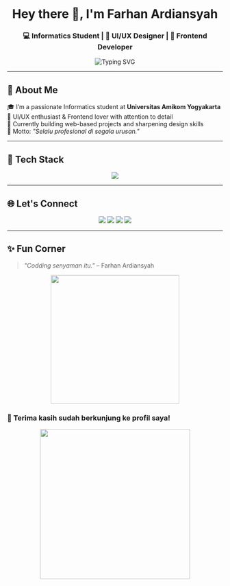 <!-- PROFIL HEADER -->
<h1 align="center">Hey there 👋, I'm Farhan Ardiansyah</h1>
<h3 align="center">💻 Informatics Student | 🎨 UI/UX Designer | 🧠 Frontend Developer</h3>

<p align="center">
  <img src="https://readme-typing-svg.demolab.com?font=Fira+Code&weight=500&pause=1000&color=00F7FF&center=true&vCenter=true&width=435&lines=Welcome+to+my+GitHub!;Frontend+Dev+%2F+UI%2FUX+Designer;Design.+Code.+Create." alt="Typing SVG" />
</p>

---

## 🚀 About Me
🎓 I’m a passionate Informatics student at **Universitas Amikom Yogyakarta**  
🎨 UI/UX enthusiast & Frontend lover with attention to detail  
💼 Currently building web-based projects and sharpening design skills  
📌 Motto: *"Selalu profesional di segala urusan."*

---

## 🧰 Tech Stack
<p align="center">
  <img src="https://skillicons.dev/icons?i=html,css,figma,github,vscode" />
</p>

---

## 🌐 Let's Connect
<p align="center">
  <a href="mailto:ardiansyahfarhan248@gmail.com"><img src="https://img.shields.io/badge/Gmail-D14836?style=flat&logo=gmail&logoColor=white" /></a>
  <a href="mailto:farhanrdiansyah@students.amikom.ac.id"><img src="https://img.shields.io/badge/Amikom%20Mail-purple?style=flat&logo=gmail&logoColor=white" /></a>
  <a href="https://instagram.com/frhnardns_"><img src="https://img.shields.io/badge/Instagram-E4405F?style=flat&logo=instagram&logoColor=white" /></a>
  <a href="https://tiktok.com/@_fannsl"><img src="https://img.shields.io/badge/TikTok-black?style=flat&logo=tiktok&logoColor=white" /></a>
</p>

---

## ✨ Fun Corner
> *"Codding senyaman itu."* – Farhan Ardiansyah

<p align="center">
  <img src="https://random-memer.herokuapp.com/" width="300" />
</p>

### 🎯 Terima kasih sudah berkunjung ke profil saya!
<p align="center">
  <img src="https://random-memer.herokuapp.com/" width="350" />
</p>
